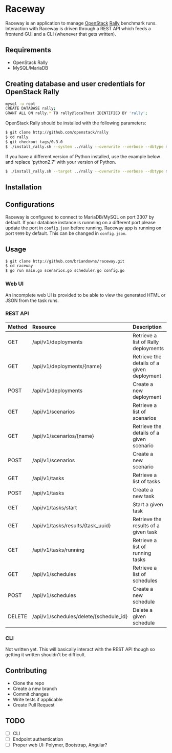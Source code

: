 # Raceway

Raceway is an application to manage [OpenStack](https://www.openstack.org/) [Rally](http://rally.readthedocs.org/en/latest/) benchmark runs.  Interaction with Raceway is driven through a REST API which feeds a frontend GUI and a CLI (whenever that gets written).

## Requirements

* OpenStack Rally
* MySQL/MariaDB

## Creating database and user credentials for OpenStack Rally
```bash
mysql -u root
CREATE DATABASE rally;
GRANT ALL ON rally.* TO rally@localhost IDENTIFIED BY 'rally';
```

OpenStack Rally should be installed with the following parameters:

```bash
$ git clone http://github.com/openstack/rally
$ cd rally
$ git checkout tags/0.3.0
$ ./install_rally.sh --system ../rally --overwrite --verbose --dbtype mysql --db-host localhost --db-user rally --db-password rally --db-name rally
```

If you have a different version of Python installed, use the example below and replace 'python2.7' with your version of Python.

```bash
$ ./install_rally.sh --target ../rally --overwrite --verbose --dbtype mysql --db-host localhost --db-user rally --db-password rally --db-name rally --python `which python2.7`
```

## Installation

## Configurations

Raceway is configured to connect to MariaDB/MySQL on port 3307 by default. If your database instance is runnning on a different port please update the port in `config.json` before running. Raceway app is running on port `9999` by default. This can be changed in `config.json`.

## Usage

```bash
$ git clone http://github.com/briandowns/raceway.git
$ cd raceway
$ go run main.go scenarios.go scheduler.go config.go
```

### Web UI

An incomplete web UI is provided to be able to view the generated HTML or JSON from the task runs.

### REST API

| Method | Resource | Description | 
| :----- | :------- | :---------- |
| GET    | /api/v1/deployments                    | Retrieve a list of Rally deployments |
| GET    | /api/v1/deployments/{name}             | Retrieve the details of a given deployment |
| POST   | /api/v1/deployments                    | Create a new deployment |
| GET    | /api/v1/scenarios                      | Retrieve a list of scenarios |
| GET    | /api/v1/scenarios/{name}               | Retrieve the details of a given scenario |
| POST   | /api/v1/scenarios                      | Create a new scenario | 
| GET    | /api/v1/tasks                          | Retrieve a list of tasks |
| POST   | /api/v1/tasks                          | Create a new task |
| GET    | /api/v1/tasks/start                    | Start a given task |
| GET    | /api/v1/tasks/results/{task_uuid}      | Retrieve the results of a given task |
| GET    | /api/v1/tasks/running                  | Retrieve a list of running tasks |
| GET    | /api/v1/schedules                      | Retrieve a list of schedules |
| POST   | /api/v1/schedules                      | Create a new schedule |
| DELETE | /api/v1/schedules/delete/{schedule_id} | Delete a given schedule |

### CLI

Not written yet.  This will basically interact with the REST API though so getting it written shouldn't be difficult.

## Contributing

* Clone the repo
* Create a new branch
* Commit changes
* Write tests if applicable
* Create Pull Request

## TODO

- [ ] CLI
- [ ] Endpoint authentication
- [ ] Proper web UI: Polymer, Bootstrap, Angular?